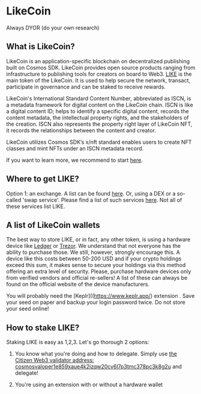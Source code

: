 # LikeCoin

Always DYOR (do your own research)

## What is LikeCoin?
LikeCoin is an application-specific blockchain on decentralized publishing built on Cosmos SDK. LikeCoin provides open source products ranging from infrastructure to publishing tools for creators on board to Web3. [LIKE](https://www.coingecko.com/en/coins/likecoin) is the main token of the LikeCoin. It is used to help secure the network, transact, participate in governance and can be staked to receive rewards.

LikeCoin's International Standard Content Number, abbreviated as ISCN, is a metadata framework for digital content on the LikeCoin chain. ISCN is like a digital content ID; helps to identify a specific digital content, records the content metadata, the intellectual property rights, and the stakeholders of the creation. ISCN also represents the property right layer of LikeCoin NFT, it records the relationships between the content and creator.

LikeCoin utilizes Cosmos SDK’s x/nft standard enables users to create NFT classes and mint NFTs under an ISCN metadata record.

If you want to learn more, we recommend to start [here](https://like.co/).

## Where to get LIKE?
Option 1: an exchange. A list can be found [here](https://www.coingecko.com/en/coins/likecoin#markets). Or, using a DEX or a so-called 'swap service'. Please find a list of such services [here](https://github.com/serejandmyself/cryptowiki/blob/master/cryptowiki.md#no-kycaml). Not all of these services list LIKE.

## A list of LikeCoin wallets
The best way to store LIKE, or in fact, any other token, is using a hardware device like [Ledger](https://www.ledger.com/) or [Trezor](https://trezor.io/). We understand that not everyone has the ability to purchase those. We still, however, strongly encourage this. A device like this costs between 50-200 USD and if your crypto holdings exceed this sum, it makes sense to secure your holdings via this method offering an extra level of security. Please, purchase hardware devices only from verified vendors and official re-sellers! A list of these can always be found on the official website of the device manufacturers.

You will probably need the [Keplr]((https://www.keplr.app/) extension . Save your seed on paper and backup your login password twice. Do not store your seed online!

## How to stake LIKE?
Staking LIKE is easy as 1,2,3. Let's go thorough 2 options:

1) You know what you're doing and how to delegate. Simply use [the Citizen Web3 validator address: cosmosvaloper1e859xaue4k2jzqw20cv6l7p3tmc378pc3k8g2u](https://www.mintscan.io/cosmos/validators/cosmosvaloper1e859xaue4k2jzqw20cv6l7p3tmc378pc3k8g2u) and delegate!

2) You're using an extension with or without a hardware wallet




